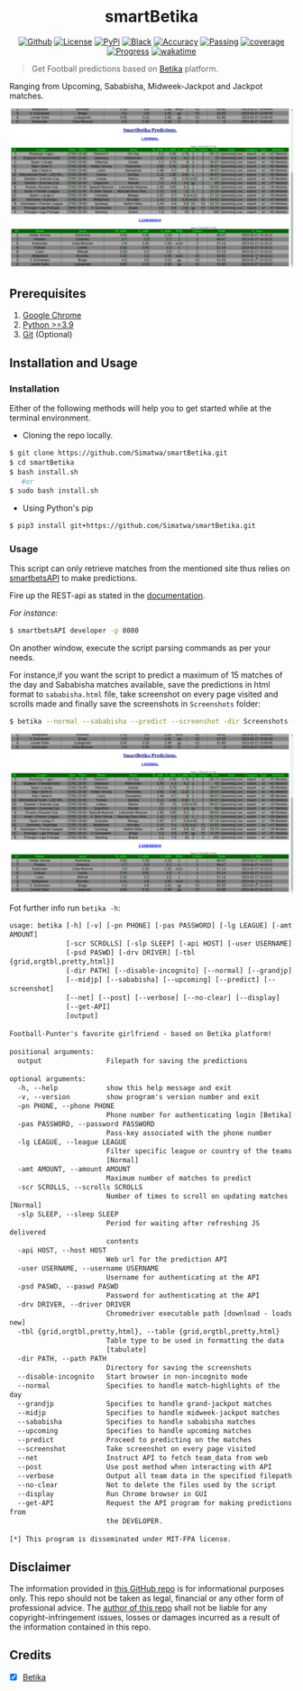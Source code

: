<h1 align="center">smartBetika</h1>
<p align="center">
 <a href="https://github.com/Simatwa/smartBetika"><img alt="Github" src="https://img.shields.io/static/v1?logo=github&color=blueviolet&label=Test&message=Passing"/></a>
<a href="LICENSE"><img alt="License" src="https://img.shields.io/static/v1?logo=GPL&color=Blue&message=MIT-FPA&label=License"/></a>
 <a href="#"><img alt="PyPi" src="https://img.shields.io/static/v1?logo=Version&label=Version&message=v1.6.0&color=green"/></a> 
 <a href="https://github.com/psf/black"><img alt="Black" src="https://img.shields.io/static/v1?logo=Black&label=Code-style&message=Black"/></a> 
 <a href="#"><img alt="Accuracy" src="https://img.shields.io/static/v1?logo=accuracy&label=Accuracy&message=60%&color=yellow"/></a> 
 <a href="#"><img alt="Passing" src="https://img.shields.io/static/v1?logo=Docs&label=Docs&message=Passing&color=green"/></a> 
 <a href="#"><img alt="coverage" src="https://img.shields.io/static/v1?logo=Coverage&label=Coverage&message=70%&color=yellowgreen"/></a>  
 <a href="#" alt="Development"><img alt="Progress" src="https://img.shields.io/static/v1?logo=Alpha&label=Development&message=Alpha&color=green"/></a> 
 <a href="https://wakatime.com/badge/github/Simatwa/smartBetika"><img src="https://wakatime.com/badge/github/Simatwa/smartBetika.svg" alt="wakatime"></a>
 <!-- <a href="https://pepy.tech/project/smartBetika"><img src="https://static.pepy.tech/personalized-badge/smartbetsapi?period=total&units=international_system&left_color=grey&right_color=orange&left_text=Downloads" alt="Downloads"></a></p><br> -->

> Get Football predictions based on [Betika](https://betika.com) platform.

Ranging from Upcoming, Sababisha, Midweek-Jackpot and Jackpot matches.

![Intro-display](assets/display.gif)

## Prerequisites

1. [Google Chrome](https://www.google.com/chrome/)
2. [Python >=3.9](Python.org)
3. [Git](https://git-scm.com) (Optional)

## Installation and Usage

### Installation 

Either of the following methods will help you to get started while at the terminal environment.

- Cloning the repo locally.

```bash
$ git clone https://github.com/Simatwa/smartBetika.git
$ cd smartBetika 
$ bash install.sh 
   #or
$ sudo bash install.sh
```

- Using Python's pip

 ```bash
 $ pip3 install git+https://github.com/Simatwa/smartBetika.git
 ```

### Usage

This script can only retrieve matches from the mentioned site thus relies on  [smartbetsAPI](https://github.com/Simatwa/smartbetsAPI) to make predictions.

Fire up the REST-api as stated in the [documentation](https://github.com/Simatwa/smartbetsAPI).

*For instance:*

```bash
$ smartbetsAPI developer -p 8080
```


On another window, execute the script parsing commands as per your needs.

For instance,if you want the script to predict a maximum of 15 matches of the day and Sababisha matches available, save the predictions in html format to `sababisha.html` file, take screenshot on every page visited and scrolls made and finally save the screenshots in `Screenshots` folder:

```bash
$ betika --normal --sababisha --predict --screenshot -dir Screenshots -tbl html
```

![html_display](assets/html_diplay.png)

Fot further info run `betika -h`:

```
usage: betika [-h] [-v] [-pn PHONE] [-pas PASSWORD] [-lg LEAGUE] [-amt AMOUNT]
              [-scr SCROLLS] [-slp SLEEP] [-api HOST] [-user USERNAME]
              [-psd PASWD] [-drv DRIVER] [-tbl {grid,orgtbl,pretty,html}]
              [-dir PATH] [--disable-incognito] [--normal] [--grandjp]
              [--midjp] [--sababisha] [--upcoming] [--predict] [--screenshot]
              [--net] [--post] [--verbose] [--no-clear] [--display]
              [--get-API]
              [output]

Football-Punter's favorite girlfriend - based on Betika platform!

positional arguments:
  output                Filepath for saving the predictions

optional arguments:
  -h, --help            show this help message and exit
  -v, --version         show program's version number and exit
  -pn PHONE, --phone PHONE
                        Phone number for authenticating login [Betika]
  -pas PASSWORD, --password PASSWORD
                        Pass-key associated with the phone number
  -lg LEAGUE, --league LEAGUE
                        Filter specific league or country of the teams
                        [Normal]
  -amt AMOUNT, --amount AMOUNT
                        Maximum number of matches to predict
  -scr SCROLLS, --scrolls SCROLLS
                        Number of times to scroll on updating matches [Normal]
  -slp SLEEP, --sleep SLEEP
                        Period for waiting after refreshing JS delivered
                        contents
  -api HOST, --host HOST
                        Web url for the prediction API
  -user USERNAME, --username USERNAME
                        Username for authenticating at the API
  -psd PASWD, --paswd PASWD
                        Password for authenticating at the API
  -drv DRIVER, --driver DRIVER
                        Chromedriver executable path [download - loads new]
  -tbl {grid,orgtbl,pretty,html}, --table {grid,orgtbl,pretty,html}
                        Table type to be used in formatting the data
                        [tabulate]
  -dir PATH, --path PATH
                        Directory for saving the screenshots
  --disable-incognito   Start browser in non-incognito mode
  --normal              Specifies to handle match-highlights of the day
  --grandjp             Specifies to handle grand-jackpot matches
  --midjp               Specifies to handle midweek-jackpot matches
  --sababisha           Specifies to handle sababisha matches
  --upcoming            Specifies to handle upcoming matches
  --predict             Proceed to predicting on the matches
  --screenshot          Take screenshot on every page visited
  --net                 Instruct API to fetch team_data from web
  --post                Use post method when interacting with API
  --verbose             Output all team data in the specified filepath
  --no-clear            Not to delete the files used by the script
  --display             Run Chrome browser in GUI
  --get-API             Request the API program for making predictions from
                        the DEVELOPER.

[*] This program is disseminated under MIT-FPA license.
```

## Disclaimer

The information provided in [this GitHub repo](https://github.com/Simatwa/smartBetika) is for informational purposes only. This repo should not be taken as legal, financial or any other form of professional advice. The [author of this repo](https://github.com/Simatwa) shall not be liable for any copyright-infringement issues, losses or damages incurred as a result of the information contained in this repo. 

## Credits

- [x] [Betika](https://betika.com)
